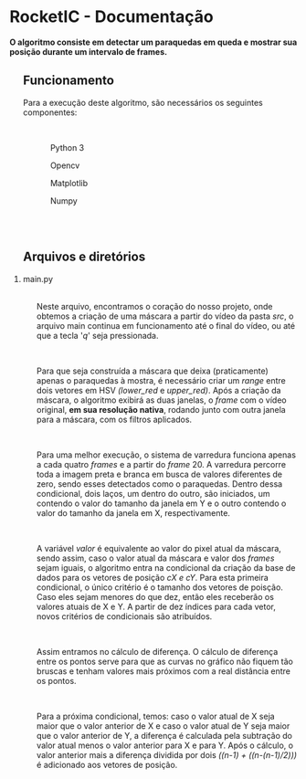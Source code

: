 <h1>RocketIC - Documentação</h1>

<strong> O algoritmo consiste em detectar um paraquedas em queda e mostrar sua posição durante um intervalo de frames. </strong>

<ol><h2>Funcionamento</h2>
  <p>Para a execução deste algoritmo, são necessários os seguintes componentes:</p>
    <ol>
    <br>
        <ul>Python 3</ul>
        <ul>Opencv</ul>
        <ul>Matplotlib</ul>
        <ul>Numpy</ul>
    </ol>
  </li>
 </ol>
 <br><br>
 <ol><h2>Arquivos e diretórios</h2>
    <li>main.py
        <ol>
        <br>
            <p>Neste arquivo, encontramos o coração do nosso projeto, onde obtemos a criação de uma máscara a partir do vídeo da pasta <i>src</i>, o arquivo main continua em funcionamento até o final do vídeo, ou até que a tecla '<i>q</i>' seja pressionada.</p>
            <br>
            <p>Para que seja construída a máscara que deixa (praticamente) apenas o paraquedas à mostra, é necessário criar um <i>range</i> entre dois vetores em HSV <i>(lower_red</i> e <i>upper_red)</i>. Após a criação da máscara, o algoritmo exibirá as duas janelas, o <i>frame</i> com o vídeo original, <b>em sua resolução nativa</b>, rodando junto com outra janela para a máscara, com os filtros aplicados.</p>
            <br>
            <p>Para uma melhor execução, o sistema de varredura funciona apenas a cada quatro <i>frames</i> e a partir do <i>frame</i> 20. A varredura percorre toda a imagem preta e branca em busca de valores diferentes de zero, sendo esses detectados como o paraquedas. Dentro dessa condicional, dois laços, um dentro do outro, são iniciados, um contendo o valor do tamanho da janela em Y e o outro contendo o valor do tamanho da janela em X, respectivamente.</p>
            <br>
            <p>A variável <i>valor</i> é equivalente ao valor do pixel atual da máscara, sendo assim, caso o valor atual da máscara e valor dos <i>frames</i> sejam iguais, o algoritmo entra na condicional da criação da base de dados para os vetores de posição <i>cX e cY</i>. Para esta primeira condicional, o único critério é o tamanho dos vetores de poisção. Caso eles sejam menores do que dez, então eles receberão os valores atuais de X e Y. A partir de dez índices para cada vetor, novos critérios de condicionais são atribuídos.</p>
            <br>
            <p>Assim entramos no cálculo de diferença. O cálculo de diferença entre os pontos serve para que as curvas no gráfico não fiquem tão bruscas e tenham valores mais próximos com a real distância entre os pontos.</p>
            <br>
            <p>Para a próxima condicional, temos: caso o valor atual de X seja maior que o valor anterior de X e caso o valor atual de Y seja maior que o valor anterior de Y, a diferença é calculada pela subtração do valor atual menos o valor anterior para X e para Y. Após o cálculo, o valor anterior mais a diferença dividida por dois <i>((n-1) + ((n-(n-1)/2)))</i> é adicionado aos vetores de posição. 
    </li>
 </ol>
